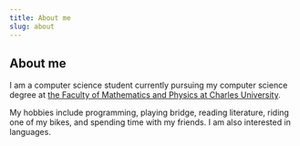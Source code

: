 ```yaml
---
title: About me
slug: about
---
```


## About me

I am a computer science student currently pursuing my computer science degree at [the Faculty of Mathematics and Physics at Charles University](https://www.mff.cuni.cz/en). 

My hobbies include programming, playing bridge, reading literature, riding one of my bikes, and spending time with my friends. I am also interested in languages.